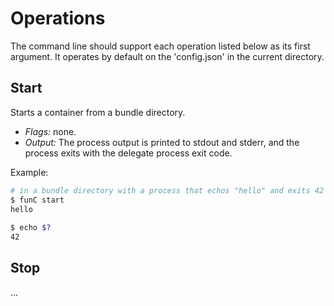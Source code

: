 # Operations

The command line should support each operation listed below as its first argument.
It operates by default on the 'config.json' in the current directory.

## Start

Starts a container from a bundle directory. 

* *Flags:* none.
* *Output:* The process output is printed to stdout and stderr, and the process exits with the delegate process exit code.

Example:
```sh
# in a bundle directory with a process that echos "hello" and exits 42
$ funC start
hello
 
$ echo $?
42
```

## Stop

 ...
